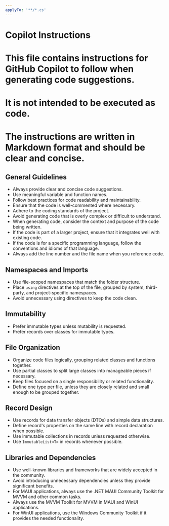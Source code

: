 ```yaml
---
applyTo: '**/*.cs'
---
```


# Copilot Instructions
# This file contains instructions for GitHub Copilot to follow when generating code suggestions.
# It is not intended to be executed as code.
# The instructions are written in Markdown format and should be clear and concise.

## General Guidelines
- Always provide clear and concise code suggestions.
- Use meaningful variable and function names.
- Follow best practices for code readability and maintainability.
- Ensure that the code is well-commented where necessary.
- Adhere to the coding standards of the project.
- Avoid generating code that is overly complex or difficult to understand.
- When generating code, consider the context and purpose of the code being written.
- If the code is part of a larger project, ensure that it integrates well with existing code.
- If the code is for a specific programming language, follow the conventions and idioms of that language.
- Always add the line number and the file name when you reference code.

## Namespaces and Imports
- Use file-scoped namespaces that match the folder structure.
- Place `using` directives at the top of the file, grouped by system, third-party, and project-specific namespaces.
- Avoid unnecessary using directives to keep the code clean.

## Immutability
- Prefer immutable types unless mutability is requested.
- Prefer records over classes for immutable types.

## File Organization
- Organize code files logically, grouping related classes and functions together.
- Use partial classes to split large classes into manageable pieces if necessary.
- Keep files focused on a single responsibility or related functionality.
- Define one type per file, unless they are closely related and small enough to be grouped together.

## Record Design
- Use records for data transfer objects (DTOs) and simple data structures.
- Define record's properties on the same line with record declaration when possible.
- Use immutable collections in records unless requested otherwise.
- Use `ImmutableList<T>` in records whenever possible.

## Libraries and Dependencies
- Use well-known libraries and frameworks that are widely accepted in the community.
- Avoid introducing unnecessary dependencies unless they provide significant benefits.
- For MAUI applications, always use the .NET MAUI Community Toolkit for MVVM and other common tasks.
- Always use the MVVM Toolkit for MVVM in MAUI and WinUI applications.
- For WinUI applications, use the Windows Community Toolkit if it provides the needed functionality.